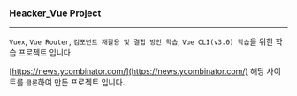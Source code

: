 ### Heacker_Vue Project

---

`Vuex`, `Vue Router`, `컴포넌트 재활용 및 결합 방안 학습`, `Vue CLI(v3.0) 학습`을 위한 학습 프로젝트 입니다.

[https://news.ycombinator.com/](https://news.ycombinator.com/) 해당 사이트를 `클론`하여 만든 프로젝트 입니다.
